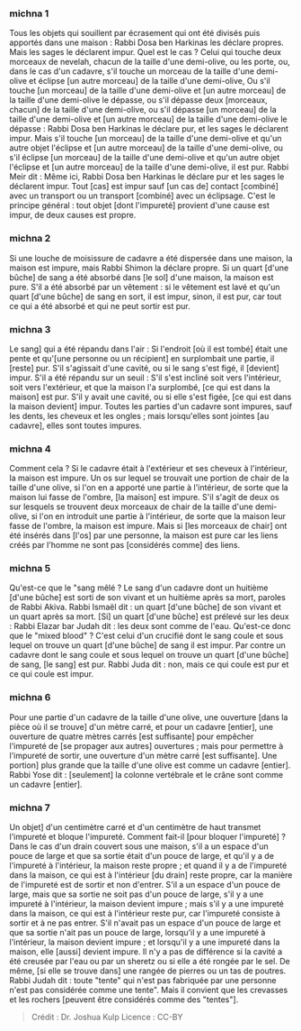 
### michna 1
Tous les objets qui souillent par écrasement qui ont été divisés puis apportés dans une maison : Rabbi Dosa ben Harkinas les déclare propres. Mais les sages le déclarent impur. Quel est le cas ? Celui qui touche deux morceaux de nevelah, chacun de la taille d'une demi-olive, ou les porte, ou, dans le cas d'un cadavre, s'il touche un morceau de la taille d'une demi-olive et éclipse [un autre morceau] de la taille d'une demi-olive, Ou s'il touche [un morceau] de la taille d'une demi-olive et [un autre morceau] de la taille d'une demi-olive le dépasse, ou s'il dépasse deux [morceaux, chacun] de la taille d'une demi-olive, ou s'il dépasse [un morceau] de la taille d'une demi-olive et [un autre morceau] de la taille d'une demi-olive le dépasse : Rabbi Dosa ben Harkinas le déclare pur, et les sages le déclarent impur. Mais s'il touche [un morceau] de la taille d'une demi-olive et qu'un autre objet l'éclipse et [un autre morceau] de la taille d'une demi-olive, ou s'il éclipse [un morceau] de la taille d'une demi-olive et qu'un autre objet l'éclipse et [un autre morceau] de la taille d'une demi-olive, il est pur. Rabbi Meir dit : Même ici, Rabbi Dosa ben Harkinas le déclare pur et les sages le déclarent impur. Tout [cas] est impur sauf [un cas de] contact [combiné] avec un transport ou un transport [combiné] avec un éclipsage. C'est le principe général : tout objet [dont l'impureté] provient d'une cause est impur, de deux causes est propre.

### michna 2
Si une louche de moisissure de cadavre a été dispersée dans une maison, la maison est impure, mais Rabbi Shimon la déclare propre. Si un quart [d'une bûche] de sang a été absorbé dans [le sol] d'une maison, la maison est pure. S'il a été absorbé par un vêtement : si le vêtement est lavé et qu'un quart [d'une bûche] de sang en sort, il est impur, sinon, il est pur, car tout ce qui a été absorbé et qui ne peut sortir est pur.

### michna 3
Le sang] qui a été répandu dans l'air : Si l'endroit [où il est tombé] était une pente et qu'[une personne ou un récipient] en surplombait une partie, il [reste] pur. S'il s'agissait d'une cavité, ou si le sang s'est figé, il [devient] impur. S'il a été répandu sur un seuil : S'il s'est incliné soit vers l'intérieur, soit vers l'extérieur, et que la maison l'a surplombé, [ce qui est dans la maison] est pur. S'il y avait une cavité, ou si elle s'est figée, [ce qui est dans la maison devient] impur. Toutes les parties d'un cadavre sont impures, sauf les dents, les cheveux et les ongles ; mais lorsqu'elles sont jointes [au cadavre], elles sont toutes impures.

### michna 4
Comment cela ? Si le cadavre était à l'extérieur et ses cheveux à l'intérieur, la maison est impure. Un os sur lequel se trouvait une portion de chair de la taille d'une olive, si l'on en a apporté une partie à l'intérieur, de sorte que la maison lui fasse de l'ombre, [la maison] est impure. S'il s'agit de deux os sur lesquels se trouvent deux morceaux de chair de la taille d'une demi-olive, si l'on en introduit une partie à l'intérieur, de sorte que la maison leur fasse de l'ombre, la maison est impure. Mais si [les morceaux de chair] ont été insérés dans [l'os] par une personne, la maison est pure car les liens créés par l'homme ne sont pas [considérés comme] des liens.

### michna 5
Qu'est-ce que le "sang mêlé ? Le sang d'un cadavre dont un huitième [d'une bûche] est sorti de son vivant et un huitième après sa mort, paroles de Rabbi Akiva. Rabbi Ismaël dit : un quart [d'une bûche] de son vivant et un quart après sa mort. [Si] un quart [d'une bûche] est prélevé sur les deux : Rabbi Elazar bar Judah dit : les deux sont comme de l'eau. Qu'est-ce donc que le "mixed blood" ? C'est celui d'un crucifié dont le sang coule et sous lequel on trouve un quart [d'une bûche] de sang il est impur. Par contre un cadavre dont le sang coule et sous lequel on trouve un quart [d'une bûche] de sang, [le sang] est pur. Rabbi Juda dit : non, mais ce qui coule est pur et ce qui coule est impur.

### michna 6
Pour une partie d'un cadavre de la taille d'une olive, une ouverture [dans la pièce où il se trouve] d'un mètre carré, et pour un cadavre [entier], une ouverture de quatre mètres carrés [est suffisante] pour empêcher l'impureté de [se propager aux autres] ouvertures ; mais pour permettre à l'impureté de sortir, une ouverture d'un mètre carré [est suffisante]. Une portion] plus grande que la taille d'une olive est comme un cadavre [entier]. Rabbi Yose dit : [seulement] la colonne vertébrale et le crâne sont comme un cadavre [entier].

### michna 7
Un objet] d'un centimètre carré et d'un centimètre de haut transmet l'impureté et bloque l'impureté. Comment fait-il [pour bloquer l'impureté] ? Dans le cas d'un drain couvert sous une maison, s'il a un espace d'un pouce de large et que sa sortie était d'un pouce de large, et qu'il y a de l'impureté à l'intérieur, la maison reste propre ; et quand il y a de l'impureté dans la maison, ce qui est à l'intérieur [du drain] reste propre, car la manière de l'impureté est de sortir et non d'entrer. S'il a un espace d'un pouce de large, mais que sa sortie ne soit pas d'un pouce de large, s'il y a une impureté à l'intérieur, la maison devient impure ; mais s'il y a une impureté dans la maison, ce qui est à l'intérieur reste pur, car l'impureté consiste à sortir et à ne pas entrer. S'il n'avait pas un espace d'un pouce de large et que sa sortie n'ait pas un pouce de large, lorsqu'il y a une impureté à l'intérieur, la maison devient impure ; et lorsqu'il y a une impureté dans la maison, elle [aussi] devient impure. Il n'y a pas de différence si la cavité a été creusée par l'eau ou par un sheretz ou si elle a été rongée par le sel. De même, [si elle se trouve dans] une rangée de pierres ou un tas de poutres. Rabbi Judah dit : toute "tente" qui n'est pas fabriquée par une personne n'est pas considérée comme une tente". Mais il convient que les crevasses et les rochers [peuvent être considérés comme des "tentes"].

>Crédit : Dr. Joshua Kulp
>Licence : CC-BY
